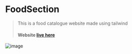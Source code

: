 # FoodSection
> This is a food catalogue website made using tailwind
> #### Website [live here](https://play.tailwindcss.com/kWmOp3rX8H?size=928x720)
![image](https://user-images.githubusercontent.com/76241066/222899879-79378324-f9e2-4441-852a-2b18cb4e47fe.png)
